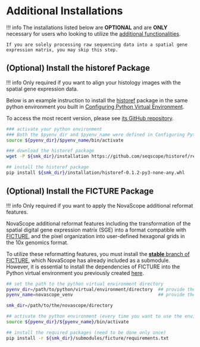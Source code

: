 # Additional Installations

!!! info
	The installations listed below are **OPTIONAL** and are **ONLY** necessary for users who looking to utilize the [additional functionalities](../index.md#functionality). 
	
	If you are solely processing raw sequencing data into a spatial gene expression matrix, you may skip this step.


## (Optional) Install the historef Package
!!! info 
	Only required if you want to align your histology images with the spatial gene expression data. 

Below is an example instruction to install the [historef](https://github.com/seqscope/historef) package in the same python environment you built in [Configuring Python Virtual Environment](#configuring-python-virtual-environment).

To access the most recent version, please see [its GitHub repository](https://github.com/seqscope/historef?tab=readme-ov-file).

```bash
### activate your python environment
### Both the $pyenv_dir and $pyenv_name were defined in Configuring Python Virtual Environment.
source ${pyenv_dir}/$pyenv_name/bin/activate

### download the historef package
wget -P ${smk_dir}/installation https://github.com/seqscope/historef/releases/download/v0.1.2/historef-0.1.2-py3-none-any.whl

## install the historef package
pip install ${smk_dir}/installation/historef-0.1.2-py3-none-any.whl
```

## (Optional) Install the FICTURE Package
!!! info 
	Only required if you want to apply the NovaScope additional reformat features.

NovaScope additional reformat features including the transformation of the spatial digital gene expression matrix (SGE) into a format compatible with [FICTURE](https://seqscope.github.io/ficture/), and the pixel organization into user-defined hexagonal grids in the 10x genomics format. 

To utilize these reformatting features, you must install the [**stable** branch of FICTURE](https://github.com/seqscope/ficture/tree/stable), which NovaScope has already included as a submodule. However, it is essential to install the dependencies of FICTURE into the Python virtual environment you previously created [here](#python-environment).

```bash
## set the path to the python virtual environment directory
pyenv_dir=/path/to/python/virtual/environment/directory  ## provide the path of venv
pyenv_name=novascope_venv							     ## provide the name of the environment you created before

smk_dir=/path/to/the/novascope/directory

## activate the python environment (every time you want to use the environment)
source ${pyenv_dir}/${pyenv_name}/bin/activate

## install the required packages (need to be done only once)
pip install -r ${smk_dir}/submodules/ficture/requirements.txt
```